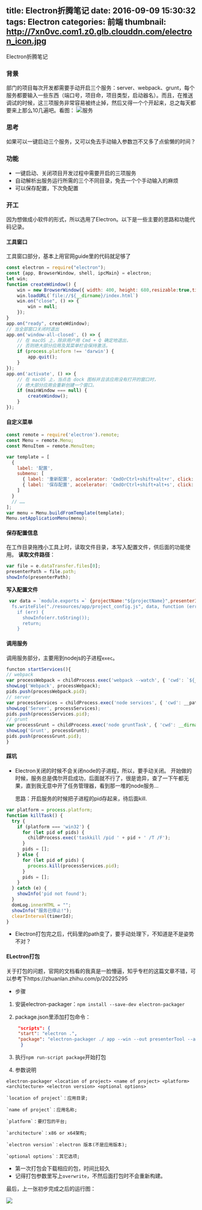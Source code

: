 title: Electron折腾笔记
date: 2016-09-09 15:30:32
tags: Electron
categories: 前端
thumbnail: http://7xn0vc.com1.z0.glb.clouddn.com/electron_icon.jpg
---


Electron折腾笔记

### 背景

部门的项目每次开发都需要手动开启三个服务：server、webpack、grunt，每个服务都要输入一些东西（端口号，项目命，项目类型，启动器名）。而且，在推送调试的时候，这三项服务非常容易被终止掉，然后又得一个个开起来，总之每天都要来上那么10几遍吧。看图：
![服务](http://7xn0vc.com1.z0.glb.clouddn.com/electron_1.png)
 <!-- more -->
### 思考

如果可以一键启动三个服务，又可以免去手动输入参数岂不又多了点偷懒的时间？

### 功能
- 一键启动、关闭项目开发过程中需要开启的三项服务
- 自动解析出服务运行所需的三个不同目录，免去一个个手动输入的麻烦
- 可以保存配置，下次免配置

### 开工
因为想做成小软件的形式，所以选用了Electron。以下是一些主要的思路和功能代码记录。
#### 工具窗口
  工具窗口部分，基本上用官网guide里的代码就足够了
```javascript
const electron = require("electron");
const {app, BrowserWindow, shell, ipcMain} = electron;
let win;
function createWdindow() {
    win = new BrowserWindow({ width: 400, height: 680,resizable:true,title: 'prensterTool',})
    win.loadURL(`file://${__dirname}/index.html`)
    win.on("close", () => {       
        win = null;
    });
}
app.on("ready", createWdindow);
// 当全部窗口关闭时退出
app.on('window-all-closed', () => {    
    // 在 macOS 上，除非用户用 Cmd + Q 确定地退出，
    // 否则绝大部分应用及其菜单栏会保持激活。
    if (process.platform !== 'darwin') {
        app.quit();
    }
});
app.on('activate', () => {
    // 在 macOS 上，当点击 dock 图标并且该应用没有打开的窗口时，
    // 绝大部分应用会重新创建一个窗口。
    if (mainWindow === null) {
        createWindow();
    }
});
```
####  自定义菜单
```javascript
const remote = require('electron').remote;
const Menu = remote.Menu;
const MenuItem = remote.MenuItem;

var template = [
  {
    label: '配置',
    submenu: [
      { label: '重新配置', accelerator: 'CmdOrCtrl+shift+alt+r', click: function () { reset(); } },
      { label: '保存配置', accelerator: 'CmdOrCtrl+shift+alt+s', click: function () { saveSetting(); } }
    ]
  }
  // ……
];
var menu = Menu.buildFromTemplate(template);
Menu.setApplicationMenu(menu);
```
####  保存配置信息
  在工作目录拖拽小工具上时，读取文件目录，本写入配置文件，供后面的功能使用。
  **读取文件路径**：
```javascript
var file = e.dataTransfer.files[0];
presenterPath = file.path;
showInfo(presenterPath);
```
**写入配置文件**
```javascript
 var data = `module.exports =` {projectName:"${projectName}",presenterId:"${presenterId}"}`;
  fs.writeFile("./resources/app/project_config.js", data, function (err) {
    if (err) {
      showInfo(err.toString());
      return;
    }
```
#### 调用服务
调用服务部分，主要用到nodejs的子进程`exec`。
```javascript
functon startServices(){
// webpack  
var processWebpack = childProcess.exec('webpack --watch', { 'cwd': `${__path}/presenters/SubjectToolSolution/${presenterId}/src` });
showLog('Webpack', processWebpack);
pids.push(processWebpack.pid);
// server
var processServices = childProcess.exec('node services', { 'cwd': __path });
showLog('Server', processServices);
pids.push(processServices.pid);
// grunt
var processGrunt = childProcess.exec('node gruntTask', { 'cwd': __dirname });
showLog('Grunt', processGrunt);
pids.push(processGrunt.pid);
}
```
#### 踩坑
- Electron关闭的时候不会关闭node的子进程，所以，要手动关闭。
  开始做的时候，服务总是偶尔开启成功，后面就不行了，很是诡异，查了一下午都无果，直到我无意中开了任务管理器，看到那一堆的node服务...

  思路：开启服务的时候把子进程的pid存起来，待后面kill.
```javascript
var platform = process.platform;
function killTask() {
  try {
    if (platform === 'win32') {
      for (let pid of pids) {
        childProcess.exec('taskkill /pid ' + pid + ' /T /F');
      }
      pids = [];
    } else {
      for (let pid of pids) {
        process.kill(processServices.pid);
      }
      pids = [];
    }
  } catch (e) {
    showInfo('pid not found');
  }
  domLog.innerHTML = "";
  showInfo("服务已停止!");
  clearInterval(timerId);
}
```

- Electron打包完之后，代码里的path变了，要手动处理下，不知道是不是姿势不对？

#### ELectron打包

关于打包的问题，官网的文档看的我真是一脸懵逼，知乎专栏的这篇文章不错，可以参考下https://zhuanlan.zhihu.com/p/20225295

- 步骤
1. 安装electron-packager：`npm install --save-dev electron-packager`
2. package.json里添加打包命令：
   ```json
    "scripts": {
    "start": "electron .",
    "package": "electron-packager ./ app --win --out presenterTool --arch=x64 --version 1.3.4 --overwrite --ignore=node_modules" 
     }
   ```

3. 执行`npm run-script package`开始打包
4. 参数说明

  `
  electron-packager <location of project> <name of project> <platform> <architecture> <electron version> <optional options>
  `

    `location of project`：应用目录;

    `name of project`：应用名称;

    `platform`：要打包的平台;

    `architecture`：x86 or x64架构;

    `electron version`：electron 版本(不是应用版本);

    `optional options`：其它选项;

- 第一次打包会下载相应的包，时间比较久
- 记得打包参数里写上`overwrite`，不然后面打包时不会重新构建。

最后，上一张初步完成之后的运行图：

![](http://7xn0vc.com1.z0.glb.clouddn.com/electron_1.gif)
